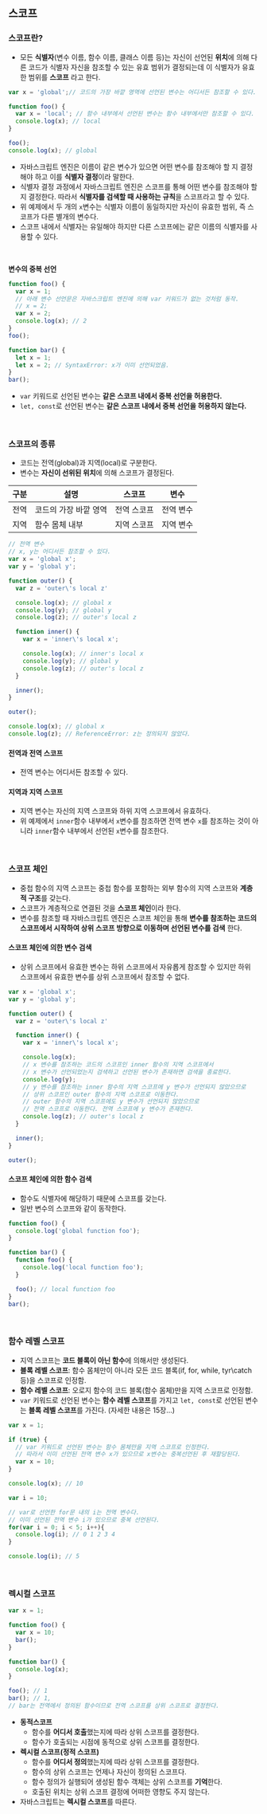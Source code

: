 ## 스코프
### 스코프란?
- 모든 **식별자**(변수 이름, 함수 이름, 클래스 이름 등)는 자신이 선언된 **위치**에 의해 다른 코드가 식별자 자신을 참조할 수 있는 유효 범위가 결정되는데 이 식별자가 유효한 범위를 **스코프** 라고 한다.
```js
var x = 'global';// 코드의 가장 바깥 영역에 선언된 변수는 어디서든 참조할 수 있다.

function foo() {
  var x = 'local'; // 함수 내부에서 선언된 변수는 함수 내부에서만 참조할 수 있다.
  console.log(x); // local
}

foo();
console.log(x); // global
```
- 자바스크립트 엔진은 이름이 같은 변수가 있으면 어떤 변수를 참조해야 할 지 결정해야 하고 이를 **식별자 결정**이라 말한다.
- 식별자 결정 과정에서 자바스크립트 엔진은 스코프를 통해 어떤 변수를 참조해야 할지 결정한다. 따라서 **식별자를 검색할 때 사용하는 규칙**을 스코프라고 할 수 있다.
- 위 예제에서 두 개의 `x`변수는 식별자 이름이 동일하지만 자신이 유효한 범위, 즉 스코프가 다른 별개의 변수다.
- 스코프 내에서 식별자는 유일해야 하지만 다른 스코프에는 같은 이름의 식별자를 사용할 수 있다.

<br>

**변수의 중복 선언**
```js
function foo() {
  var x = 1;
  // 아래 변수 선언문은 자바스크립트 엔진에 의해 var 키워드가 없는 것처럼 동작.
  // x = 2;
  var x = 2;
  console.log(x); // 2
}
foo();
```
```js
function bar() {
  let x = 1;
  let x = 2; // SyntaxError: x가 이미 선언되었음.
}
bar();
```
-  `var` 키워드로 선언된 변수는 **같은 스코프 내에서 중복 선언을 허용한다.**
- `let, const`로 선언된 변수는 **같은 스코프 내에서 중복 선언을 허용하지 않는다.**

<br>

### 스코프의 종류
- 코드는 전역(global)과 지역(local)로 구분한다.
- 변수는 **자신이 선위된 위치**에 의해 스코프가 결정된다.

구분 | 설명 | 스코프 | 변수
:--:|--|:--:|:--:
전역 | 코드의 가장 바깥 영역 | 전역 스코프 | 전역 변수
지역 | 함수 몸체 내부 | 지역 스코프 | 지역 변수

```js
// 전역 변수
// x, y는 어디서든 참조할 수 있다.
var x = 'global x';
var y = 'global y';

function outer() {
  var z = 'outer\'s local z'

  console.log(x); // global x 
  console.log(y); // global y
  console.log(z); // outer's local z

  function inner() {
    var x = 'inner\'s local x';

    console.log(x); // inner's local x
    console.log(y); // global y
    console.log(z); // outer's local z    
  }

  inner();
}

outer();

console.log(x); // global x
console.log(z); // ReferenceError: z는 정의되지 않았다.
```
#### 전역과 전역 스코프
- 전역 변수는 어디서든 참조할 수 있다.


#### 지역과 지역 스코프
- 지역 변수는 자신의 지역 스코프와 하위 지역 스코프에서 유효하다.
- 위 예제에서 `inner`함수 내부에서 `x`변수를 참조하면 전역 변수 `x`를 참조하는 것이 아니라 `inner`함수 내부에서 선언된 `x`변수를 참조한다.

<br>

### 스코프 체인
- 중첩 함수의 지역 스코프는 중첩 함수를 포함하는 외부 함수의 지역 스코프와 **계층적 구조**를 갖는다.
- 스코프가 계층적으로 연결된 것을 **스코프 체인**이라 한다.
- 변수를 참조할 때 자바스크립트 엔진은 스코프 체인을 통해 **변수를 참조하는 코드의 스코프에서 시작하여 상위 스코프 방향으로 이동하며 선언된 변수를 검색** 한다.


#### 스코프 체인에 의한 변수 검색
- 상위 스코프에서 유효한 변수는 하위 스코프에서 자유롭게 참조할 수 있지만 하위 스코프에서 유효한 변수를 상위 스코프에서 참조할 수 없다.
```js
var x = 'global x';
var y = 'global y';

function outer() {
  var z = 'outer\'s local z'

  function inner() {
    var x = 'inner\'s local x';

    console.log(x); 
    // x 변수를 참조하는 코드의 스코프인 inner 함수의 지역 스코프에서
    // x 변수가 선언되었는지 검색하고 선언된 변수가 존재하면 검색을 종료한다.
    console.log(y); 
    // y 변수를 참조하는 inner 함수의 지역 스코프에 y 변수가 선언되지 않았으므로 
    // 상위 스코프인 outer 함수의 지역 스코프로 이동한다.
    // outer 함수의 지역 스코프에도 y 변수가 선언되지 않았으므로
    // 전역 스코프로 이동한다. 전역 스코프에 y 변수가 존재한다.
    console.log(z); // outer's local z    
  }

  inner();
}

outer();
```
#### 스코프 체인에 의한 함수 검색
- 함수도 식별자에 해당하기 때문에 스코프를 갖는다.
- 일반 변수의 스코프와 같이 동작한다.
```js
function foo() {
  console.log('global function foo');
}

function bar() {
  function foo() {
    console.log('local function foo');
  }

  foo(); // local function foo
}
bar();
```
<br>

### 함수 레벨 스코프
- 지역 스코프는 **코드 블록이 아닌 함수**에 의해서만 생성된다.
- **블록 레벨 스코프**: 함수 몸체만이 아니라 모든 코드 블록(if, for, while, tyr\catch 등)을 스코프로 인정함.
- **함수 레벨 스코프**: 오로지 함수의 코드 블록(함수 몸체)만을 지역 스코프로 인정함.
- `var` 키워드로 선언된 변수는 **함수 레벨 스코프**를 가지고 `let, const`로 선언된 변수는 **블록 레벨 스코프**를 가진다. (자세한 내용은 15장...)
```js
var x = 1;

if (true) {
  // var 키워드로 선언된 변수는 함수 몸체만을 지역 스코프로 인정한다.
  // 따라서 이미 선언된 전역 변수 x가 있으므로 x변수는 중복선언된 후 재할당된다.
  var x = 10;
}

console.log(x); // 10
```
```js
var i = 10;

// var로 선언한 for문 내의 i는 전역 변수다.
// 이미 선언된 전역 변수 i가 있으므로 중복 선언된다.
for(var i = 0; i < 5; i++){
  console.log(i); // 0 1 2 3 4 
}

console.log(i); // 5
```
<br>

### 렉시컬 스코프
```js
var x = 1;

function foo() {
  var x = 10;
  bar();
}

function bar() {
  console.log(x);
}

foo(); // 1
bar(); // 1, 
// bar는 전역에서 정의된 함수이므로 전역 스코프를 상위 스코프로 결정한다.
```
- **동적스코프**
  - 함수를 **어디서 호출**했는지에 따라 상위 스코프를 결정한다.
  - 함수가 호출되는 시점에 동적으로 상위 스코프를 결정한다.
- **렉시컬 스코프(정적 스코프)**
  - 함수를 **어디서 정의**했는지에 따라 상위 스코프를 결정한다.
  - 함수의 상위 스코프는 언제나 자신이 정의된 스코프다.
  - 함수 정의가 실행되어 생성된 함수 객체는 상위 스코프를 **기억**한다.
  - 호출된 위치는 상위 스코프 결정에 어떠한 영향도 주지 않는다.
- 자바스크립트는 **렉시컬 스코프**를 따른다.
